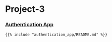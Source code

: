 # Project-3

### [Authentication App](authentication_app/README.md)
```markdown
{{% include "authentication_app/README.md" %}}
